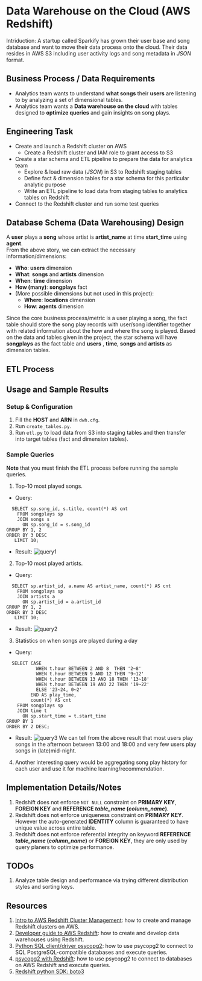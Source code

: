 # Data Warehouse on the Cloud (AWS Redshift)

Intriduction: A startup called Sparkify has grown their user base and song database and want to move their data process onto 
the cloud. Their data resides in AWS S3 including user activity logs and song metadata in *JSON* format.<br/>

## Business Process / Data Requirements
- Analytics team wants to understand **what songs** their **users** are listening to by analyzing a set of dimensional tables.
- Analytics team wants a **Data warehouse on the cloud** with tables designed to **optimize queries** and gain insights on song plays.

## Engineering Task
- Create and launch a Redshift cluster on AWS 
  - Create a Redshift cluster and IAM role to grant access to S3
- Create a star schema and ETL pipeline to prepare the data for analytics team
  - Explore & load raw data (*JSON*) in S3 to Redshift staging tables
  - Define fact & dimension tables for a star schema for this particular analytic purpose
  - Write an ETL pipeline to load data from staging tables to analytics tables on Redshift
- Connect to the Redshift cluster and run some test queries

## Database Schema (Data Warehousing) Design
A **user** plays a **song** whose artist is **artist_name** at time **start_time** using **agent**.<br/>
From the above story, we can extract the necessary information/dimensions:

- **Who**: **users** dimension
- **What**: **songs** and **artists** dimension
- **When**: **time** dimension
- **How (many)**: **songplays** fact
- (More possible dimensions but not used in this project):
    - **Where**: **locations** dimension
    - **How**: **agents** dimension

Since the core business process/metric is a user playing a song, the fact table should store the song play records with user/song identifier together with related information about the how and where the song is played. Based on the data and tables 
given in the project, the star schema will have **songplays** as the fact table and **users** , **time**, **songs** and **artists** as dimension tables.

## ETL Process

## Usage and Sample Results
### Setup & Configuration
1. Fill the **HOST** and **ARN** in ``dwh.cfg``. 
2. Run ``create_tables.py``.
3. Run ``etl.py`` to load data from S3 into staging tables and then transfer into target tables (fact and dimension tables). 

### Sample Queries
**Note** that you must finish the ETL process before running the sample queries.
1. Top-10 most played songs.
- Query:
```
  SELECT sp.song_id, s.title, count(*) AS cnt 
    FROM songplays sp
    JOIN songs s
      ON sp.song_id = s.song_id
GROUP BY 1, 2
ORDER BY 3 DESC
   LIMIT 10;
```
- Result:
![query1](assets/images/query1.png)<br/>

2. Top-10 most played artists.
- Query:
```
  SELECT sp.artist_id, a.name AS artist_name, count(*) AS cnt
    FROM songplays sp
    JOIN artists a
      ON sp.artist_id = a.artist_id
GROUP BY 1, 2
ORDER BY 3 DESC
   LIMIT 10;
```
- Result:
![query2](assets/images/query2.png)<br/>

3. Statistics on when songs are played during a day
- Query:
```
  SELECT CASE
           WHEN t.hour BETWEEN 2 AND 8  THEN '2~8'
           WHEN t.hour BETWEEN 9 AND 12 THEN '9~12'
           WHEN t.hour BETWEEN 13 AND 18 THEN '13~18'
           WHEN t.hour BETWEEN 19 AND 22 THEN '19~22'
           ELSE '23~24, 0~2'
         END AS play_time, 
         count(*) AS cnt
    FROM songplays sp
    JOIN time t
      ON sp.start_time = t.start_time
GROUP BY 1
ORDER BY 2 DESC;

```
- Result:
![query3](assets/images/query3.png)
We can tell from the above result that most users play songs in the afternoon between 13:00 and 18:00 and very few users play songs in (late)mid-night.
4. Another interesting query would be aggregating song play history for each user and use it for machine learning/recommendation.

## Implementation Details/Notes
1. Redshift does not enforce ``NOT NULL`` constraint on **PRIMARY KEY**, **FOREIGN KEY** and **REFERENCE _table_name_ (_column_name_)**.
2. Redshift does not enforce uniqueness constraint on **PRIMARY KEY**. However the auto-generated **IDENTITY** column is guaranteed to have unique value across entire table.
3. Redshift does not enforce referential integrity on keyword **REFERENCE _table_name_ (_column_name_)** or **FOREIGN KEY**, they are only used by query planers to 
optimize performance.

## TODOs
1. Analyze table design and performance via trying different distribution styles and sorting keys.

## Resources
1. [Intro to AWS Redshift Cluster Management](https://docs.aws.amazon.com/redshift/latest/mgmt/welcome.html): how to create and manage Redshift clusters on AWS.
2. [Developer guide to AWS Redshift](https://docs.aws.amazon.com/redshift/latest/dg/welcome.html): how to create and develop data warehouses using Redshift.
3. [Python SQL client/driver psycopg2](https://www.psycopg.org/docs/): how to use psycopg2 to connect to SQL PostgreSQL-compatible databases and execute queries.
4. [psycopg2 with Redshift](https://rudderstack.com/blog/access-and-query-your-amazon-redshift-data-using-python-and-r/): how to use psycopg2 to connect to databases on AWS Redshift and execute queries.
5. [Redshift python SDK: boto3](https://boto3.amazonaws.com/v1/documentation/api/latest/index.html)
